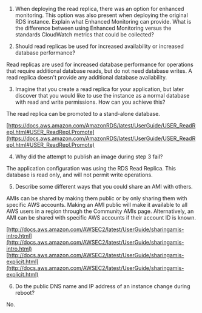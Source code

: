 1. When deploying the read replica, there was an option for enhanced monitoring. This option was also present when deploying the original RDS instance. Explain what Enhanced Monitoring can provide. What is the difference between using Enhanced Monitoring versus the standards CloudWatch metrics that could be collected?

2. Should read replicas be used for increased availability or increased database performance?

Read replicas are used for increased database performance for operations that require additional database reads, but do not need database writes. A read replica doesn't provide any additional database availability.

3. Imagine that you create a read replica for your application, but later discover that you would like to use the instance as a normal database with read and write permissions. How can you achieve this?

The read replica can be promoted to a stand-alone database.

[https://docs.aws.amazon.com/AmazonRDS/latest/UserGuide/USER_ReadRepl.html#USER_ReadRepl.Promote](https://docs.aws.amazon.com/AmazonRDS/latest/UserGuide/USER_ReadRepl.html#USER_ReadRepl.Promote)

4. Why did the attempt to publish an image during step 3 fail?

The application configuration was using the RDS Read Replica. This database is read only, and will not permit write operations.

5. Describe some different ways that you could share an AMI with others.

AMIs can be shared by making them public or by only sharing them with specific AWS accounts. Making an AMI public will make it available to all AWS users in a region through the Community AMIs page. Alternatively, an AMI can be shared with specific AWS accounts if their account ID is known.

[http://docs.aws.amazon.com/AWSEC2/latest/UserGuide/sharingamis-intro.html](http://docs.aws.amazon.com/AWSEC2/latest/UserGuide/sharingamis-intro.html)
[http://docs.aws.amazon.com/AWSEC2/latest/UserGuide/sharingamis-explicit.html](http://docs.aws.amazon.com/AWSEC2/latest/UserGuide/sharingamis-explicit.html)

6. Do the public DNS name and IP address of an instance change during reboot?

No.
